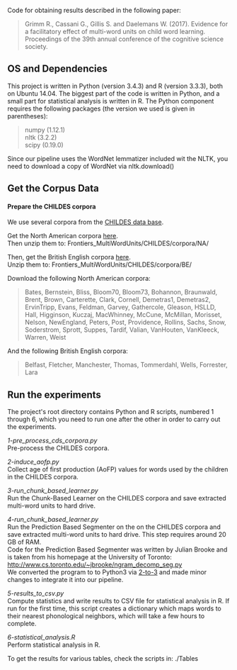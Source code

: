 Code for obtaining results described in the following paper:

> Grimm R., Cassani G., Gillis S. and Daelemans W. (2017). Evidence for a facilitatory effect of multi-word units on child word learning. Proceedings of the 39th annual conference of the cognitive science society.

## OS and Dependencies

This project is written in Python (version 3.4.3) and R (version 3.3.3), both on Ubuntu 14.04. The biggest part of the code is written in Python, and a small part for statistical analysis is written in R. 
The Python component requires the following packages (the version we used is given in parentheses):
> numpy (1.12.1)  
nltk (3.2.2)   
scipy (0.19.0)  

Since our pipeline uses the WordNet lemmatizer included wit the NLTK, you need to download a copy of WordNet via nltk.download()

## Get the Corpus Data

#### Prepare the CHILDES corpora 

We use several corpora from the [CHILDES data base](http://childes.talkbank.org/).  

Get the North American corpora [here](http://childes.talkbank.org/data-xml/Eng-NA/).    
Then unzip them to: Frontiers_MultiWordUnits/CHILDES/corpora/NA/

Then, get the British English corpora [here](http://childes.talkbank.org/data-xml/Eng-UK/).  
Unzip them to: Frontiers_MultiWordUnits/CHILDES/corpora/BE/

Download the following North American corpora:
> Bates, Bernstein, Bliss, Bloom70, Bloom73, Bohannon, Braunwald, Brent, Brown, Carterette, Clark, Cornell, Demetras1, Demetras2, ErvinTripp, Evans, Feldman, Garvey, Gathercole,  Gleason, HSLLD, Hall, Higginson, Kuczaj, MacWhinney, McCune, McMillan, Morisset, Nelson, NewEngland, Peters, Post, Providence, Rollins, Sachs, Snow, Soderstrom, Sprott, Suppes, Tardif, Valian, VanHouten, VanKleeck, Warren, Weist

And the following British English corpora:  
> Belfast, Fletcher, Manchester, Thomas, Tommerdahl, Wells, Forrester, Lara

## Run the experiments 

The project's root directory contains Python and R scripts, numbered 1 through 6, which you need to run one after the other in order to carry out the experiments. 

*1-pre_process_cds_corpora.py*      
Pre-process the CHILDES corpora.

*2-induce_aofp.py*       
Collect age of first production (AoFP) values for words used by the children in the CHILDES corpora.

*3-run_chunk_based_learner.py*        
Run the Chunk-Based Learner on the CHILDES corpora and save extracted multi-word units to hard drive.

*4-run_chunk_based_learner.py*        
Run the Prediction Based Segmenter on the on the CHILDES corpora and save extracted multi-word units to hard drive. This step requires around 20 GB of RAM.  
Code for the Prediction Based Segmenter was written by Julian Brooke and is taken from his homepage at the University of Toronto: http://www.cs.toronto.edu/~jbrooke/ngram_decomp_seg.py  
We converted the program to to Python3 via [2-to-3](https://docs.python.org/2/library/2to3.html) and made minor changes to integrate it into our pipeline. 

*5-results_to_csv.py*  
Compute statistics and write results to CSV file for statistical analysis in R. If run for the first time, this script creates a dictionary which maps words to their nearest phonological neighbors, which will take a few hours to complete.

*6-statistical_analysis.R*  
Perform statistical analysis in R.

To get the results for various tables, check the scripts in: ./Tables
